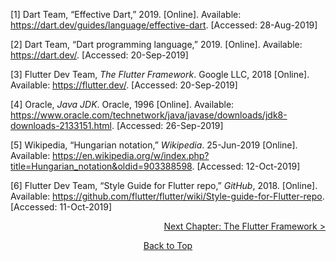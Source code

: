 
<div id="refs" class="references">

<div id="ref-dartteamEffectiveDart2019">

\[1\] Dart Team, “Effective Dart,” 2019. \[Online\]. Available: <https://dart.dev/guides/language/effective-dart>. \[Accessed: 28-Aug-2019\]

</div>

<div id="ref-dartteamDartProgrammingLanguage2019">

\[2\] Dart Team, “Dart programming language,” 2019. \[Online\]. Available: <https://dart.dev/>. \[Accessed: 20-Sep-2019\]

</div>

<div id="ref-flutterdevteamFlutterFramework2018">

\[3\] Flutter Dev Team, *The Flutter Framework*. Google LLC, 2018 \[Online\]. Available: <https://flutter.dev/>. \[Accessed: 20-Sep-2019\]

</div>

<div id="ref-oracleJavaJDK1996">

\[4\] Oracle, *Java JDK*. Oracle, 1996 \[Online\]. Available: <https://www.oracle.com/technetwork/java/javase/downloads/jdk8-downloads-2133151.html>. \[Accessed: 26-Sep-2019\]

</div>

<div id="ref-wikipediaHungarianNotation2019">

\[5\] Wikipedia, “Hungarian notation,” *Wikipedia*. 25-Jun-2019 \[Online\]. Available: <https://en.wikipedia.org/w/index.php?title=Hungarian_notation&oldid=903388598>. \[Accessed: 12-Oct-2019\]

</div>

<div id="ref-flutterdevteamStyleGuideFlutter2018">

\[6\] Flutter Dev Team, “Style Guide for Flutter repo,” *GitHub*, 2018. \[Online\]. Available: <https://github.com/flutter/flutter/wiki/Style-guide-for-Flutter-repo>. \[Accessed: 11-Oct-2019\]

</div>

</div>
<p align="right"><a href="https://github.com/Fasust/flutter-guide/wiki/100-The-Flutter-Framework">Next Chapter: The Flutter Framework ></a></p>
<p align="center"><a href="#">Back to Top</a></p>